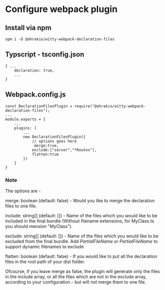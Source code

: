 # Configure webpack plugin
## Install via npm
```
npm i -D @ahrakio/witty-webpack-declaration-files
```

## Typscript - tsconfig.json
```
{ ...
    declaration: true,
    ...
}
```

## Webpack.config.js
```
const DeclarationFilesPlugin = require("@ahrakio/witty-webpack-declaration-files");
...
module.exports = {
    ...
    plugins: [
        ...
        new DeclarationFilesPlugin({
            // options goes here
             merge:true,
            exclude:["server","*Routes"],
            flatten:true
        })
    ]
}
```

### Note
The options are -

merge: boolean (default: false) - Would you like to merge the declaration files to one file.

include: string[] (default: []) - Name of the files which you would like to be included in the final bundle (Without filename extensions, for MyClass.ts you should mension "MyClass").

exclude: string[] (default: []) - Name of the files which you would like to be excluded from the final bundle. Add *PartialFileName or PartialFileName* to support dynamic filenames to exclude

flatten: boolean (default: false) - If you would like to put all the declaration files in the root path of your dist folder.

Ofcourse, if you leave merge as false, the plugin will generate only the files in the include array, or all the files which are not in the exclude array, according to your configuration - but will not merge them to one file.
